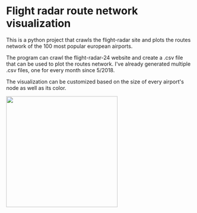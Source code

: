 # Flight radar route network visualization

This is a python project that crawls the flight-radar site and plots the routes network of the 100 most popular european airports.

The program can crawl the flight-radar-24 website and create a .csv file that can be used to plot the routes network. I've already generated
multiple .csv files, one for every month since 5/2018. 

The visualization can be customized based on the size of every airport's node as well as its color. 

<img src="images/30_4_2019_node_size_in_degree_node_color_in_degree.png" width = "300"/>
